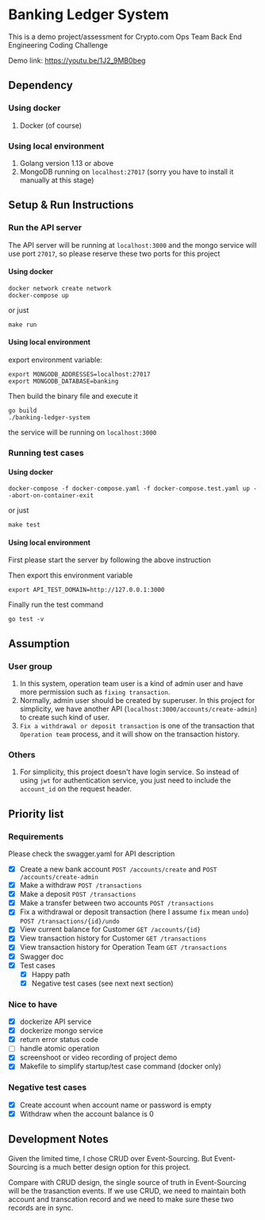 # Banking Ledger System
This is a demo project/assessment for Crypto.com Ops Team Back End Engineering Coding Challenge

Demo link: https://youtu.be/1J2_9MB0beg

## Dependency

### Using docker
1. Docker (of course)

### Using local environment
1. Golang version 1.13 or above
2. MongoDB running on `localhost:27017` (sorry you have to install it manually at this stage)

## Setup & Run Instructions
### Run the API server 

The API server will be running at `localhost:3000` and the mongo service will use port `27017`, so please reserve these two ports for this project

#### Using docker
```
docker network create network
docker-compose up
```

or just
```
make run
```

#### Using local environment

export environment variable:

```
export MONGODB_ADDRESSES=localhost:27017
export MONGODB_DATABASE=banking
```

Then build the binary file and execute it
```
go build
./banking-ledger-system
```

the service will be running on `localhost:3000`

### Running test cases

#### Using docker
`docker-compose -f docker-compose.yaml -f docker-compose.test.yaml up --abort-on-container-exit`

or just
```
make test
```

#### Using local environment
First please start the server by following the above instruction

Then export this environment variable
```
export API_TEST_DOMAIN=http://127.0.0.1:3000
```

Finally run the test command
```
go test -v
```

## Assumption

### User group
1. In this system, operation team user is a kind of admin user and have more permission such as `fixing transaction`. 
2. Normally, admin user should be created by superuser. In this project for simplicity, we have another API (`localhost:3000/accounts/create-admin`) to create such kind of user.
3. `Fix a withdrawal or deposit transaction` is one of the transaction that `Operation team` process, and it will show on the transaction history.

### Others
1. For simplicity, this project doesn't have login service. So instead of using `jwt` for authentication service, you just need to include the `account_id` on the request header.

## Priority list
### Requirements
Please check the swagger.yaml for API description
- [x] Create a new bank account `POST /accounts/create` and `POST /accounts/create-admin`
- [x] Make a withdraw `POST /transactions`
- [x] Make a deposit `POST /transactions`
- [x] Make a transfer between two accounts `POST /transactions`
- [x] Fix a withdrawal or deposit transaction (here I assume `fix` mean `undo`) `POST /transactions/{id}/undo`
- [x] View current balance for Customer `GET /accounts/{id}`
- [x] View transaction history for Customer `GET /transactions`
- [x] View transaction history for Operation Team `GET /transactions`
- [x] Swagger doc
- [x] Test cases
  - [x] Happy path
  - [x] Negative test cases (see next next section)

### Nice to have
- [x] dockerize API service
- [x] dockerize mongo service
- [x] return error status code
- [ ] handle atomic operation
- [x] screenshoot or video recording of project demo
- [x] Makefile to simplify startup/test case command (docker only)

### Negative test cases
  - [x] Create account when account name or password is empty
  - [x] Withdraw when the account balance is 0

## Development Notes
Given the limited time, I chose CRUD over Event-Sourcing. But Event-Sourcing is a much better design option for this project.

Compare with CRUD design,  the single source of truth in Event-Sourcing will be the trasanction events. If we use CRUD, we need to maintain both account and transcation record and we need to make sure these two records are in sync.
